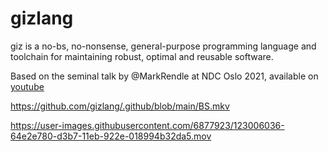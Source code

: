 # gizlang 
giz is a no-bs, no-nonsense, general-purpose programming language and toolchain for maintaining robust, optimal and reusable software.

Based on the seminal talk by @MarkRendle at NDC Oslo 2021, available on [youtube](https://www.youtube.com/watch?v=vcFBwt1nu2U)


https://github.com/gizlang/.github/blob/main/BS.mkv


https://user-images.githubusercontent.com/6877923/123006036-64e2e780-d3b7-11eb-922e-018994b32da5.mov
